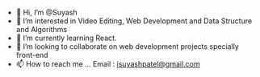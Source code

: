 - 👋 Hi, I’m @Suyash
- 👀 I’m interested in Video Editing, Web Development and Data Structure and Algorithms
- 🌱 I’m currently learning React.
- 💞️ I’m looking to collaborate on web development projects specially front-end 
- 📫 How to reach me ...
Email : isuyashpatel@gmail.com 

<!---
Suya5h/Suya5h is a ✨ special ✨ repository because its `README.md` (this file) appears on your GitHub profile.
You can click the Preview link to take a look at your changes.
--->
